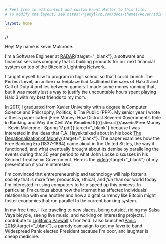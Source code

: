```yaml
---
# Feel free to add content and custom Front Matter to this file.
# To modify the layout, see https://jekyllrb.com/docs/themes/#overriding-theme-defaults

layout: home
---
```

<!-- ![Kevin Mulcrone]({{site.url}}/assets/profile-pictures/hiking-headshot.jpg) -->

//

Hey! My name is Kevin Mulcrone.

I'm a Software Engineer at [RADAR](http://radar.tech){:target="_blank"}, a software and financial services company that is building products for our next financial system on top of the Bitcoin's Lightning Network.

I taught myself how to program in high school so that I could launch The Perfect Level, an online marketplace that facilitated the sales of Halo 3 and Call of Duty 4 profiles between gamers. I made some money running that, but it was mostly just a way to justify the uncountable hours spent playing Halo 3 with my best friends to my mom.

In 2017, I graduated from Xavier University with a degree in Computer Science and Philosophy, Politics, & The Public (PPP). My senior year I wrote a thesis paper called [Free Money: How Distrust Severed Government’s Role in Banking and Why the Civil War Reunited It]({{site.url}}/assets/Free Money - Kevin Mulcrone - Spring 17.pdf){:target="_blank"} because I was interested in the ideas that F.A. Hayek talked about in his book [The Denationalization of Money](https://nakamotoinstitute.org/static/docs/denationalisation.pdf){:target="_blank"}. The paper examines how the Free Banking Era (1837-1864) came about in the United States, the way it functioned, and what eventually brought about its demise by paralleling the events during that 30 year period to what John Locke discusses in his Second Treatise on Government. Here is the [video](https://www.youtube.com/watch?v=tKNCEA5Oe8I){:target="_blank"} of my presentation if you're interested.

I'm convinced that entrepreneurship and technology will help foster a society that is more free, productive, ethical, and _fun_ than our world today. I'm interested in using computers to help speed up this process. In particular, I'm curious about how the internet has affected individuals' relationship with one another and how a digital currency like Bitcoin might foster economies that run parallel to the current banking system.

In my free time, I like traveling to new places, being outside, riding my Salsa Vaya bicycle, seeing live music, and working on interesting projects. I contribute to [Lightning Paywall](https://paywall.link)'s frontend. I also launched [Panic 2016](http://panic2016.com/){:target="_blank"}, a parody campaign to get my favorite band Widespread Panic elected President because I'm poor, and laughter is cheap medicine.